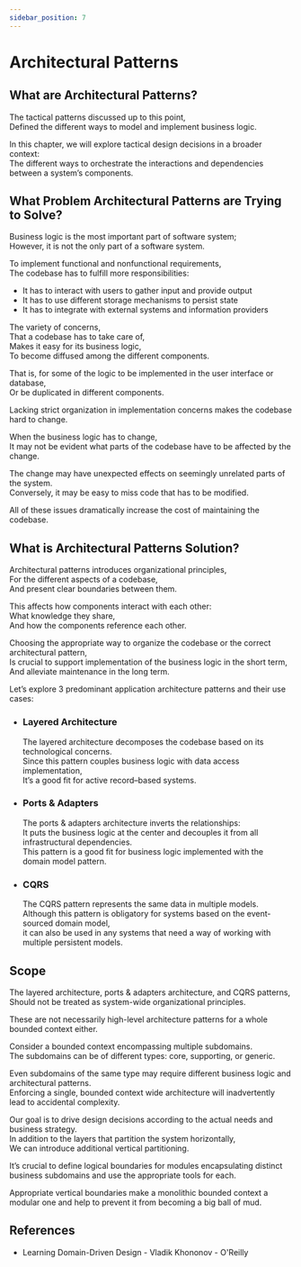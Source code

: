 ```yaml
---
sidebar_position: 7
---
```


# Architectural Patterns

## What are Architectural Patterns?

The tactical patterns discussed up to this point,  
Defined the different ways to model and implement business logic.

In this chapter, we will explore tactical design decisions in a broader context:  
The different ways to orchestrate the interactions and dependencies between a system’s components.

<!-- ## Business Logic Versus Architectural Patterns -->

## What Problem Architectural Patterns are Trying to Solve?

Business logic is the most important part of software system;  
However, it is not the only part of a software system.

To implement functional and nonfunctional requirements,  
The codebase has to fulfill more responsibilities:

- It has to interact with users to gather input and provide output
- It has to use different storage mechanisms to persist state
- It has to integrate with external systems and information providers

The variety of concerns,  
That a codebase has to take care of,  
Makes it easy for its business logic,  
To become diffused among the different components.

That is, for some of the logic to be implemented in the user interface or database,  
Or be duplicated in different components.

Lacking strict organization in implementation concerns makes the codebase hard to change.

When the business logic has to change,  
It may not be evident what parts of the codebase have to be affected by the change.

The change may have unexpected effects on seemingly unrelated parts of the system.  
Conversely, it may be easy to miss code that has to be modified.

All of these issues dramatically increase the cost of maintaining the codebase.

## What is Architectural Patterns Solution?

Architectural patterns introduces organizational principles,  
For the different aspects of a codebase,  
And present clear boundaries between them.

<!-- How the business logic is wired to the system’s input, output, and other infrastructural components. -->

This affects how components interact with each other:  
What knowledge they share,  
And how the components reference each other.

Choosing the appropriate way to organize the codebase or the correct architectural pattern,  
Is crucial to support implementation of the business logic in the short term,  
And alleviate maintenance in the long term.

Let’s explore 3 predominant application architecture patterns and their use cases:

- ### Layered Architecture

  The layered architecture decomposes the codebase based on its technological concerns.  
  Since this pattern couples business logic with data access implementation,  
  It’s a good fit for active record–based systems.

- ### Ports & Adapters

  The ports & adapters architecture inverts the relationships:  
  It puts the business logic at the center and decouples it from all infrastructural dependencies.  
  This pattern is a good fit for business logic implemented with the domain model pattern.

- ### CQRS

  The CQRS pattern represents the same data in multiple models.  
  Although this pattern is obligatory for systems based on the event-sourced domain model,  
  it can also be used in any systems that need a way of working with multiple persistent models.

## Scope

The layered architecture, ports & adapters architecture, and CQRS patterns,  
Should not be treated as system-wide organizational principles.

These are not necessarily high-level architecture patterns for a whole bounded context either.

Consider a bounded context encompassing multiple subdomains.  
The subdomains can be of different types: core, supporting, or generic.

Even subdomains of the same type may require different business logic and architectural patterns.  
Enforcing a single, bounded context wide architecture will inadvertently lead to accidental complexity.

Our goal is to drive design decisions according to the actual needs and business strategy.  
In addition to the layers that partition the system horizontally,  
We can introduce additional vertical partitioning.

It’s crucial to define logical boundaries for modules encapsulating distinct business subdomains and use the appropriate tools for each.

Appropriate vertical boundaries make a monolithic bounded context a modular one and help to prevent it from becoming a big ball of mud.

## References

- Learning Domain-Driven Design - Vladik Khononov - O'Reilly
